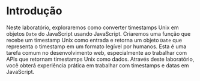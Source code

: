 # Introdução

Neste laboratório, exploraremos como converter timestamps Unix em objetos `Date` do JavaScript usando JavaScript. Criaremos uma função que recebe um timestamp Unix como entrada e retorna um objeto `Date` que representa o timestamp em um formato legível por humanos. Esta é uma tarefa comum no desenvolvimento web, especialmente ao trabalhar com APIs que retornam timestamps Unix como dados. Através deste laboratório, você obterá experiência prática em trabalhar com timestamps e datas em JavaScript.

